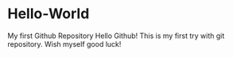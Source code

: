 # Hello-World
My first Github Repository
Hello Github! This is my first try with git repository. Wish myself good luck!
